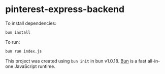 # pinterest-express-backend

To install dependencies:

```bash
bun install
```

To run:

```bash
bun run index.js
```

This project was created using `bun init` in bun v1.0.18. [Bun](https://bun.sh) is a fast all-in-one JavaScript runtime.
